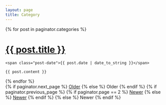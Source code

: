 ```yaml
---
layout: page
title: Category
---
```

<div class="posts">
  {% for post in paginator.categories %}
  <div class="post">
    <h1 class="post-title">
      <a href="{{ post.url | absolute_url }}">
        {{ post.title }}
      </a>
    </h1>

    <span class="post-date">{{ post.date | date_to_string }}</span>

    {{ post.content }}
  </div>
  {% endfor %}
</div>

<div class="pagination">
  {% if paginator.next_page %}
  <a class="pagination-item older" href="{{ paginator.next_page_path | absolute_url }}">Older</a>
  {% else %}
  <span class="pagination-item older">Older</span>
  {% endif %}
  {% if paginator.previous_page %}
  {% if paginator.page == 2 %}
  <a class="pagination-item newer" href="{{ '/' | absolute_url }}">Newer</a>
  {% else %}
  <a class="pagination-item newer" href="{{ paginator.previous_page_path | absolute_url }}">Newer</a>
  {% endif %}
  {% else %}
  <span class="pagination-item newer">Newer</span>
  {% endif %}
</div>